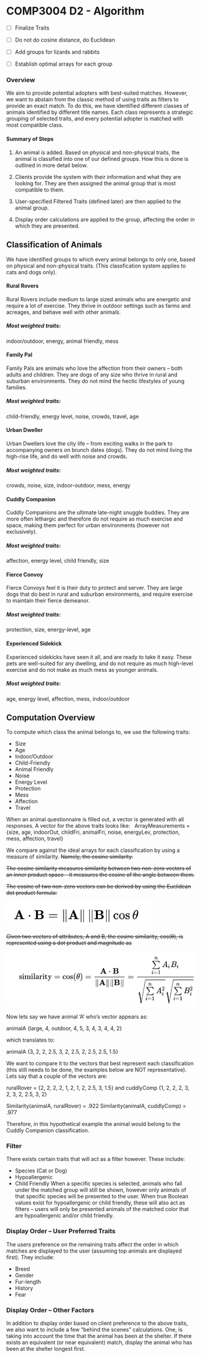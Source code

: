 # COMP3004 D2 - Algorithm

- [ ] Finalize Traits
- [ ] Do not do cosine distance, do Euclidean
- [ ] Add groups for lizards and rabbits
- [ ] Establish optimal arrays for each group


### Overview
We aim to provide potential adopters with best-suited matches. However, we want to abstain from the classic method of using traits as filters to provide an exact match. To do this, we have identified different classes of animals identified by different title names. Each class represents a strategic grouping of selected traits, and every potential adopter is matched with most compatible class. 

#### Summary of Steps
1. An animal is added. Based on physical and non-physical traits, the animal is classified into one of our defined groups. How this is done is outlined in more detail below. 

2. Clients provide the system with their information and what they are looking for. They are then assigned the animal group that is most compatible to them.

3. User-specified Filtered Traits (defined later) are then applied to the animal group.

4. Display order calculations are applied to the group, affecting the order in which they are presented. 


## Classification of Animals 

We have identified groups to which every animal belongs to only one, based on physical and non-physical traits. (This classfication system applies to cats and dogs only).

#### Rural Rovers
Rural Rovers include medium to large sized animals who are energetic and require a lot of exercise. They thrive in outdoor settings such as farms and acreages, and behave well with other animals. 

##### Most weighted traits: 
indoor/outdoor, energy, animal friendly, mess

#### Family Pal
Family Pals are animals who love the affection from their owners – both adults and children. They are dogs of any size who thrive in rural and suburban environments. They do not mind the hectic lifestyles of young families.

##### Most weighted traits: 
child-friendly, energy level, noise, crowds, travel, age

#### Urban Dweller 
Urban Dwellers love the city life – from exciting walks in the park to accompanying owners on brunch dates (dogs). They do not mind living the high-rise life, and do well with noise and crowds. 

##### Most weighted traits: 
crowds, noise, size, indoor-outdoor, mess, energy

#### Cuddly Companion
Cuddly Companions are the ultimate late-night snuggle buddies. They are more often lethargic and therefore do not require as much exercise and space, making them perfect for urban environments (however not exclusively). 

##### Most weighted traits: 
affection, energy level, child friendly, size

#### Fierce Convoy
Fierce Convoys feel it is their duty to protect and server. They are large dogs that do best in rural and suburban environments, and require exercise to maintain their fierce demeanor.  

##### Most weighted traits: 
protection, size, energy-level, age

#### Experienced Sidekick
Experienced sidekicks have seen it all, and are ready to take it easy. These pets are well-suited for any dwelling, and do not require as much high-level exercise and do not make as much mess as younger animals. 

##### Most weighted traits: 
age, energy level, affection, mess, indoor/outdoor

## Computation Overview

To compute which class the animal belongs to, we use the following traits: 

-	Size
-	Age
-	Indoor/Outdoor
-	Child-Friendly
-	Animal Friendly
-	Noise
-	Energy Level
-	Protection
-	Mess
-	Affection
-	Travel

When an animal questionnaire is filled out, a vector is generated with all responses. A vector for the above traits looks like:  
ArrayMeasurements = 
{size, age, indoorOut, childFri, animalFri, noise, energyLev, protection, mess, affection, travel}

We compare against the ideal arrays for each classification by using a measure of similarity. <s> Namely, the cosine similarity. </s>

<s>The cosine similarity measures similarity between two non-zero vectors of an inner product space – it measures the cosine of the angle between them. </s>

<s>The cosine of two non-zero vectors can be derived by using the Euclidean dot product formula:</s>

![equation](https://github.com/ashleefoureyes/quackjaws/blob/master/doc/doc-pics/equation1.png)

<s>Given two vectors of attributes, A and B, the cosine similarity, cos(θ), is represented using a dot product and magnitude as </s>

![equation2](https://github.com/ashleefoureyes/quackjaws/blob/master/doc/doc-pics/equation2.png)



Now lets say we have animal ‘A’ who’s vector appears as: 

animalA {large, 4, outdoor, 4, 5, 3, 4, 3, 4, 4, 2}

which translates to: 

animalA {3, 2, 2, 2.5, 3, 2, 2.5, 2, 2.5, 2.5, 1.5}

We want to compare it to the vectors that best represent each classification  (this still needs to be done, the examples below are NOT representative). Lets say that a couple of the vectors are:

ruralRover = {2, 2, 2, 2, 1, 2, 1, 2, 2.5, 3, 1.5} and 
cuddlyComp {1, 2, 2, 2, 3, 2, 3, 2, 2.5, 3, 2}

Similarity(animalA, ruralRover) = .922
Similarity(animalA, cuddlyComp) = .977

Therefore, in this hypothetical example the animal would belong to the Cuddly Companion classification. 

### Filter

There exists certain traits that will act as a filter however. These include: 
-	Species (Cat or Dog)
-	Hypoallergenic
-	Child Friendly 
When a specific species is selected, animals who fall under the matched group will still be shown, however only animals of that specific species will be presented to the user. When true Boolean values exist for hypoallergenic or child friendly, these will also act as filters – users will only be presented animals of the matched color that are hypoallergenic and/or child friendly. 


### Display Order – User Preferred Traits

The users preference on the remaining traits affect the order in which matches are displayed to the user (assuming top animals are displayed first). They include: 

-	Breed
-	Gender
-	Fur-length
-	History
-	Fear

### Display Order – Other Factors

In addition to display order based on client preference to the above traits, we also want to include a few “behind the scenes” calculations. One, is taking into account the time that the animal has been at the shelter. If there exists an equivalent (or near equivalent) match, display the animal who has been at the shelter longest first. 



